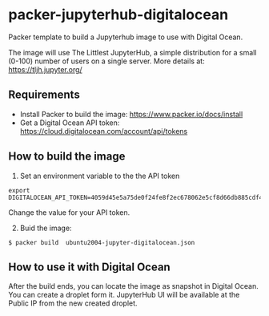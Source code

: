 # packer-jupyterhub-digitalocean
Packer template to build a Jupyterhub image to use with Digital Ocean. 

The image will use The Littlest JupyterHub, a simple distribution for a small (0-100) number of users on a single server. More details at: https://tljh.jupyter.org/


## Requirements

- Install Packer to build the image:  https://www.packer.io/docs/install
- Get a Digital Ocean API token: https://cloud.digitalocean.com/account/api/tokens

## How to build the image

1. Set an environment variable to the the API token
```
export DIGITALOCEAN_API_TOKEN=4059d45e5a75de0f24fe8f2ec678062e5cf8d66db885cdf4826befb30557d2gh
```
Change the value for your API token.

2. Buid the image:

```
$ packer build  ubuntu2004-jupyter-digitalocean.json
```


## How to use it with Digital Ocean

After the build ends, you can locate the image as snapshot in Digital Ocean. You can create a droplet form it. JupyterHub UI will be available at the Public IP from the new created droplet.